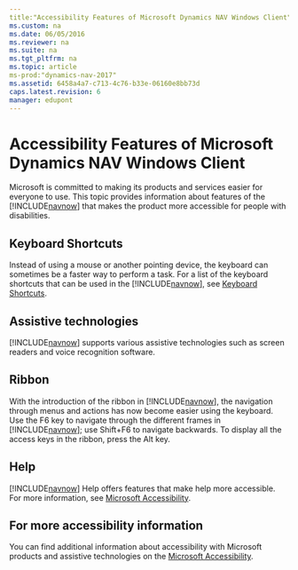 ```yaml
---
title:"Accessibility Features of Microsoft Dynamics NAV Windows Client"
ms.custom: na
ms.date: 06/05/2016
ms.reviewer: na
ms.suite: na
ms.tgt_pltfrm: na
ms.topic: article
ms-prod:"dynamics-nav-2017"
ms.assetid: 6458a4a7-c713-4c76-b33e-06160e8bb73d
caps.latest.revision: 6
manager: edupont
---
```

# Accessibility Features of Microsoft Dynamics NAV Windows Client
Microsoft is committed to making its products and services easier for everyone to use. This topic provides information about features of the [!INCLUDE[navnow](includes/navnow_md.md)] that makes the product more accessible for people with disabilities.  
  
## Keyboard Shortcuts  
 Instead of using a mouse or another pointing device, the keyboard can sometimes be a faster way to perform a task. For a list of the keyboard shortcuts that can be used in the [!INCLUDE[navnow](includes/navnow_md.md)], see [Keyboard Shortcuts](../Topic/Keyboard%20Shortcuts.md).  
  
## Assistive technologies  
 [!INCLUDE[navnow](includes/navnow_md.md)] supports various assistive technologies such as screen readers and voice recognition software.  
  
## Ribbon  
 With the introduction of the ribbon in [!INCLUDE[navnow](includes/navnow_md.md)], the navigation through menus and actions has now become easier using the keyboard. Use the F6 key to navigate through the different frames in [!INCLUDE[navnow](includes/navnow_md.md)]; use Shift\+F6 to navigate backwards. To display all the access keys in the ribbon, press the Alt key.  
  
## Help  
 [!INCLUDE[navnow](includes/navnow_md.md)] Help offers features that make help more accessible. For more information, see [Microsoft Accessibility](http://go.microsoft.com/fwlink/?LinkId=262160).  
  
## For more accessibility information  
 You can find additional information about accessibility with Microsoft products and assistive technologies on the [Microsoft Accessibility](http://go.microsoft.com/fwlink/?LinkId=262160).